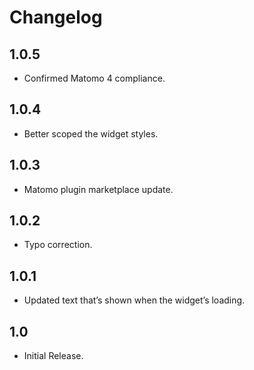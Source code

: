 # Changelog

## 1.0.5

- Confirmed Matomo 4 compliance.

## 1.0.4

- Better scoped the widget styles.

## 1.0.3

- Matomo plugin marketplace update.

## 1.0.2

- Typo correction.

## 1.0.1

- Updated text that’s shown when the widget’s loading.

## 1.0

- Initial Release.
